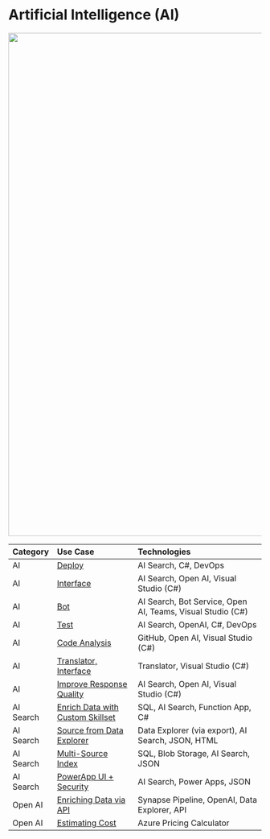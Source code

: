 # Artificial Intelligence (AI)

<img src="https://github.com/richchapler/AzureSolutionsDocumentation/assets/44923999/11c755cf-b3eb-4384-9876-8eadbf743b52" width="1000" />

Category | Use Case | Technologies
:----- | :----- | :-----
AI | [Deploy](AI_Deploy.md) | AI Search, C#, DevOps<br>
AI | [Interface](AI_Interface.md) | AI Search, Open AI, Visual Studio (C#)
AI | [Bot](AI_Bot.md) | AI Search, Bot Service, Open AI, Teams, Visual Studio (C#)
AI | [Test](AI_Test.md) | AI Search, OpenAI, C#, DevOps<br>
AI | [Code Analysis](AI_Code.md) | GitHub, Open AI, Visual Studio (C#)
AI | [Translator, Interface](AI_Translator_Interface.md) | Translator, Visual Studio (C#)
AI | [Improve Response Quality](AI_ImproveResponseQuality.md) | AI Search, Open AI, Visual Studio (C#)
AI Search | [Enrich Data with Custom Skillset](AISearch_CustomSkillset.md) | SQL, AI Search, Function App, C#
AI Search | [Source from Data Explorer](AISearch_fromDataExplorer.md) | Data Explorer (via export), AI Search, JSON, HTML
AI Search | [Multi-Source Index](AISearch_MultiSourceIndex.md) | SQL, Blob Storage, AI Search, JSON
AI Search | [PowerApp UI + Security](AISearch_PowerApp+Security.md) | AI Search, Power Apps, JSON
Open AI | [Enriching Data via API](Data_Enrichment_OpenAI.md) | Synapse Pipeline, OpenAI, Data Explorer, API
Open AI | [Estimating Cost](wip/OpenAI_EstimatingCost.md) | Azure Pricing Calculator
